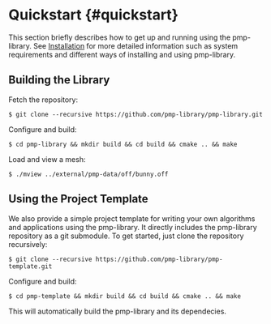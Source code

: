 # Quickstart {#quickstart}

This section briefly describes how to get up and running using the
pmp-library. See [Installation](installation.html) for more detailed
information such as system requirements and different ways of installing and
using pmp-library.

## Building the Library

Fetch the repository:

    $ git clone --recursive https://github.com/pmp-library/pmp-library.git

Configure and build:

    $ cd pmp-library && mkdir build && cd build && cmake .. && make

Load and view a mesh:

    $ ./mview ../external/pmp-data/off/bunny.off

## Using the Project Template

We also provide a simple project template for writing your own algorithms and
applications using the pmp-library. It directly includes the pmp-library
repository as a git submodule. To get started, just clone the repository
recursively:

    $ git clone --recursive https://github.com/pmp-library/pmp-template.git

Configure and build:

    $ cd pmp-template && mkdir build && cd build && cmake .. && make

This will automatically build the pmp-library and its dependecies.
